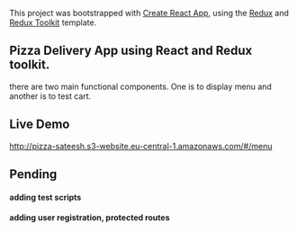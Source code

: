 This project was bootstrapped with [Create React App](https://github.com/facebook/create-react-app), using the [Redux](https://redux.js.org/) and [Redux Toolkit](https://redux-toolkit.js.org/) template.

## Pizza Delivery App using React and Redux toolkit.
there are two main functional components. One is to display menu and another is to test cart.

## Live Demo
http://pizza-sateesh.s3-website.eu-central-1.amazonaws.com/#/menu

## Pending
#### adding test scripts
#### adding user registration, protected routes

